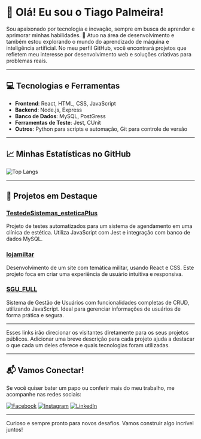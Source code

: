 # 👋 Olá! Eu sou o Tiago Palmeira!

Sou apaixonado por tecnologia e inovação, sempre em busca de aprender e aprimorar minhas habilidades. 🚀 Atuo na área de desenvolvimento e também estou explorando o mundo do aprendizado de máquina e inteligência artificial. No meu perfil GitHub, você encontrará projetos que refletem meu interesse por desenvolvimento web e soluções criativas para problemas reais.

---

## 💻 Tecnologias e Ferramentas

- **Frontend**: React, HTML, CSS, JavaScript
- **Backend**: Node.js, Express
- **Banco de Dados**: MySQL, PostGress
- **Ferramentas de Teste**: Jest, CUnit
- **Outros**: Python para scripts e automação, Git para controle de versão

---

## 📈 Minhas Estatísticas no GitHub

![Top Langs](https://github-readme-stats.vercel.app/api/top-langs/?username=Tiagopalmeira&layout=compact&langs_count=8&theme=radical)

---

## 🚀 Projetos em Destaque

### [TestedeSistemas_esteticaPlus](https://github.com/Tiagopalmeira/TestedeSistemas_esteticaPlus)
Projeto de testes automatizados para um sistema de agendamento em uma clínica de estética. Utiliza JavaScript com Jest e integração com banco de dados MySQL.

### [lojamiltar](https://github.com/Tiagopalmeira/lojamiltar)
Desenvolvimento de um site com temática militar, usando React e CSS. Este projeto foca em criar uma experiência de usuário intuitiva e responsiva.

### [SGU_FULL](https://github.com/Tiagopalmeira/SGU_FULL)
Sistema de Gestão de Usuários com funcionalidades completas de CRUD, utilizando JavaScript. Ideal para gerenciar informações de usuários de forma prática e segura.

---

Esses links irão direcionar os visitantes diretamente para os seus projetos públicos. Adicionar uma breve descrição para cada projeto ajuda a destacar o que cada um deles oferece e quais tecnologias foram utilizadas.

---

## 📬 Vamos Conectar!

Se você quiser bater um papo ou conferir mais do meu trabalho, me acompanhe nas redes sociais:

[![Facebook](https://img.shields.io/badge/Facebook-1877F2?style=for-the-badge&logo=facebook&logoColor=white)](https://www.facebook.com/profile.php?id=100031440456497)
[![Instagram](https://img.shields.io/badge/Instagram-E4405F?style=for-the-badge&logo=instagram&logoColor=white)](https://instagram.com/Tiago.palmeira_7)
[![LinkedIn](https://img.shields.io/badge/LinkedIn-0077B5?style=for-the-badge&logo=linkedin&logoColor=white)](https://br.linkedin.com/in/tiago-palmeira123)

---

Curioso e sempre pronto para novos desafios. Vamos construir algo incrível juntos!
